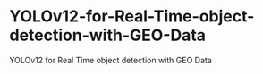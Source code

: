 # YOLOv12-for-Real-Time-object-detection-with-GEO-Data
YOLOv12 for Real Time object detection with GEO Data
